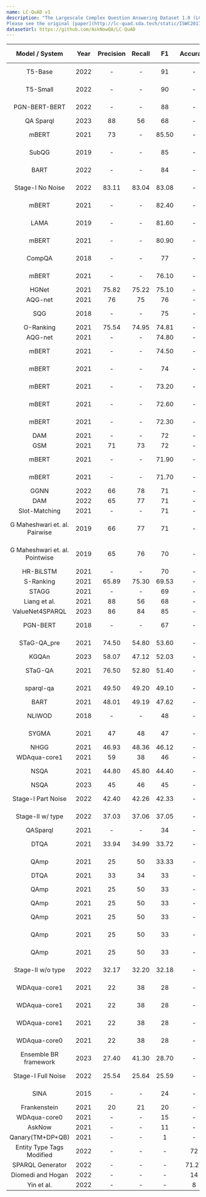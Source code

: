 ```yaml
---
name: LC-QuAD v1
description: "The Largescale Complex Question Answering Dataset 1.0 (LC-QuAD 1.0) is a Question Answering dataset with 5000 pairs of question and its corresponding SPARQL query. The target knowledge base is DBpedia, specifically, the April, 2016 version. 
Please see the original [paper](http://lc-quad.sda.tech/static/ISWC2017_paper_152.pdf) for details about the dataset creation process and framework."
datasetUrl: https://github.com/AskNowQA/LC-QuAD
---
```


|         Model / System         | Year | Precision | Recall |   F1   |Accuracy |Language|                                                                        Reported by                                                                        |
|:------------------------------:|:----:|:---------:|:------:|:------:|:-------:|:------:|:---------------------------------------------------------------------------------------------------------------------------------------------------------:|
|            T5-Base             | 2022 |     -     |   -    |   91   |  -    |   EN   |                                                  [Banerjee et al](https://arxiv.org/pdf/2204.12793.pdf)                                                   |
|            T5-Small            | 2022 |     -     |   -    |   90   |    -    | EN   |                                                  [Banerjee et al](https://arxiv.org/pdf/2204.12793.pdf)                                                   |
|         PGN-BERT-BERT          | 2022 |     -     |   -    |   88   |    -    | EN   |                                                  [Banerjee et al](https://arxiv.org/pdf/2204.12793.pdf)                                                   |
|             QA Sparql          | 2023 |    88     |   56    | 68  |   -    |   EN   |                                          [Kosten et al.](https://www.semantic-web-journal.net/system/files/swj3313.pdf)                                 |
|             mBERT              | 2021 |    73     |   -    | 85.50  |   -    |   EN   |                                             [Zhou Y. et al](https://aclanthology.org/2021.naacl-main.465.pdf)                                             |
|             SubQG              | 2019 |     -     |   -    |   85   |   -    |  EN   |                                                  [Banerjee et al](https://arxiv.org/pdf/2204.12793.pdf)                                                   |
|              BART              | 2022 |     -     |   -    |   84   |    -    | EN   |                                                  [Banerjee et al](https://arxiv.org/pdf/2204.12793.pdf)                                                   |
|        Stage-I No Noise        | 2022 |   83.11   | 83.04  | 83.08  |   -    |  EN   |                                                [Purkayastha et al.](https://ieeexplore.ieee.org/stamp/stamp.jsp?tp=&arnumber=9892263)                                                 |
|             mBERT              | 2021 |     -     |   -    | 82.40  |   -    |  DE   |                                             [Zhou Y. et al](https://aclanthology.org/2021.naacl-main.465.pdf)                                             |
|              LAMA              | 2019 |     -     |   -    | 81.60  |   -    |  EN   |                                      [Radoev et. al.](http://www.semantic-web-journal.net/system/files/swj2537.pdf)                                       |
|             mBERT              | 2021 |     -     |   -    | 80.90  |   -    |  NL   |                                             [Zhou Y. et al](https://aclanthology.org/2021.naacl-main.465.pdf)                                             |
|             CompQA             | 2018 |     -     |   -    |   77   |    -    | EN   |                                                  [Banerjee et al](https://arxiv.org/pdf/2204.12793.pdf)                                                   |
|             mBERT              | 2021 |     -     |   -    | 76.10  |   -    |  ES   |                                             [Zhou Y. et al](https://aclanthology.org/2021.naacl-main.465.pdf)                                             |
|             HGNet              | 2021 |   75.82   | 75.22  | 75.10  |    -    | EN   |                                                    [Chen et al.](https://arxiv.org/pdf/2111.00732.pdf)                                                    |
|            AQG-net             | 2021 |    76     |   75   |   76   |   -    |  EN   |                                              [Liu et al.](https://www2022.thewebconf.org/PaperFiles/77.pdf)                                               |
|              SQG               | 2018 |     -     |   -    |   75   |   -    |  EN   |                                                  [Banerjee et al](https://arxiv.org/pdf/2204.12793.pdf)                                                   |
|           O-Ranking            | 2021 |   75.54   | 74.95  | 74.81  |   -    |  EN   |                                                    [Chen et al.](https://arxiv.org/pdf/2111.00732.pdf)                                                    |
|            AQG-net             | 2021 |     -     |   -    | 74.80  |   -    |  EN   |                                                    [Chen et al.](https://arxiv.org/pdf/2111.00732.pdf)                                                    |
|             mBERT              | 2021 |     -     |   -    | 74.50  |   -    |  RU   |                                             [Zhou Y. et al](https://aclanthology.org/2021.naacl-main.465.pdf)                                             |
|             mBERT              | 2021 |     -     |   -    |   74   |    -    | PT   |                                             [Zhou Y. et al](https://aclanthology.org/2021.naacl-main.465.pdf)                                             |
|             mBERT              | 2021 |     -     |   -    | 73.20  |   -    |  FR   |                                             [Zhou Y. et al](https://aclanthology.org/2021.naacl-main.465.pdf)                                             |
|             mBERT              | 2021 |     -     |   -    | 72.60  |    -    | RO   |                                             [Zhou Y. et al](https://aclanthology.org/2021.naacl-main.465.pdf)                                             |
|             mBERT              | 2021 |     -     |   -    | 72.30  |   -    |  IT   |                                             [Zhou Y. et al](https://aclanthology.org/2021.naacl-main.465.pdf)                                             |
|              DAM               | 2021 |     -     |   -    |   72   |   -    |  EN   |                                                    [Chen et al.](https://arxiv.org/pdf/2111.00732.pdf)                                                    |
|              GSM               | 2021 |    71     |   73   |   72   |   -    |  EN   |                                              [Liu et al.](https://www2022.thewebconf.org/PaperFiles/77.pdf)                                               |
|             mBERT              | 2021 |     -     |   -    | 71.90  |  -    | HI_IN  |                                             [Zhou Y. et al](https://aclanthology.org/2021.naacl-main.465.pdf)                                             |
|             mBERT              | 2021 |     -     |   -    | 71.70  |   -    |  FA   |                                             [Zhou Y. et al](https://aclanthology.org/2021.naacl-main.465.pdf)                                             |
|              GGNN              | 2022 |    66     |   78   |   71   |   -    |  EN   |                                              [Liu et al.](https://www2022.thewebconf.org/PaperFiles/77.pdf)                                               |
|              DAM               | 2022 |    65     |   77   |   71   |   -    |  EN   |                                              [Liu et al.](https://www2022.thewebconf.org/PaperFiles/77.pdf)                                               |
|         Slot-Matching          | 2021 |     -     |   -    |   71   |   -    |  EN   |                                                    [Chen et al.](https://arxiv.org/pdf/2111.00732.pdf)                                                    |
| G Maheshwari et. al. Pairwise  | 2019 |    66     |   77   |   71   |   -    |  EN   |                                               [G Maheshwari et. al.](https://arxiv.org/pdf/1811.01118.pdf)                                                |
| G Maheshwari et. al. Pointwise | 2019 |    65     |   76   |   70   |   -    |  EN   |                                               [G Maheshwari et. al.](https://arxiv.org/pdf/1811.01118.pdf)                                                |
|           HR-BiLSTM            | 2021 |     -     |   -    |   70   |   -    |  EN   |                                                    [Chen et al.](https://arxiv.org/pdf/2111.00732.pdf)                                                    |
|           S-Ranking            | 2021 |   65.89   | 75.30  | 69.53  |   -    |  EN   |                                                    [Chen et al.](https://arxiv.org/pdf/2111.00732.pdf)                                                    |
|             STAGG              | 2021 |     -     |   -    |   69   |   -    |  EN   |                                                    [Chen et al.](https://arxiv.org/pdf/2111.00732.pdf)                                                    |
|          Liang et al.          | 2021 |    88     |   56   |   68   |    -    | EN   |                                      [Liang et al.](https://assets.researchsquare.com/files/rs-70794/v1_stamped.pdf)                                      |
|            ValueNet4SPARQL     | 2023 |   86    |   84   | 85  |   -    |   EN   |   [Kosten et al.](https://www.semantic-web-journal.net/system/files/swj3313.pdf)                           |
|            PGN-BERT            | 2018 |     -     |   -    |   67   |   -    |  EN   |                                                  [Banerjee et al](https://arxiv.org/pdf/2204.12793.pdf)                                                   |
|          STaG-QA_pre           | 2021 |   74.50   | 54.80  | 53.60  |    -    | EN   |                                                  [Ravishankar et al.](https://arxiv.org/abs/2111.05825)                                                   |
| KGQAn | 2023 | 58.07 | 47.12 | 52.03 | - | EN | [Omar et al.](https://arxiv.org/pdf/2303.00595.pdf) |
|            STaG-QA             | 2021 |   76.50   | 52.80  | 51.40  |   -    |  EN   |                                                  [Ravishankar et al.](https://arxiv.org/abs/2111.05825)                                                   |
|           sparql-qa            | 2021 |   49.50   | 49.20  | 49.10  |    -    | EN   |                                                [ M. Borroto et al](http://ceur-ws.org/Vol-2918/paper3.pdf)                                                |
|              BART              | 2021 |   48.01   | 49.19  | 47.62  |    -    | EN   |                                                    [Chen et al.](https://arxiv.org/pdf/2111.00732.pdf)                                                    |
|             NLIWOD             | 2018 |     -     |   -    |   48   |   -    |  EN   |                                                  [Banerjee et al](https://arxiv.org/pdf/2204.12793.pdf)                                                   |
|             SYGMA              | 2021 |    47     |   48   |   47   |   -    |  EN   |    [ S Neelam et al](https://www.researchgate.net/publication/354950006_SYGMA_System_for_Generalizable_Modular_Question_Answering_OverKnowledge_Bases)    |
|              NHGG              | 2021 |   46.93   | 48.36  | 46.12  |   -    |  EN   |                                                    [Chen et al.](https://arxiv.org/pdf/2111.00732.pdf)                                                    |
|          WDAqua-core1          | 2021 |    59     |   38   |   46   |   -    |  EN   |                                      [Liang et al.](https://assets.researchsquare.com/files/rs-70794/v1_stamped.pdf)                                      |
|              NSQA              | 2021 |   44.80   | 45.80  | 44.40  |   -    |  EN   |                                                  [Ravishankar et al.](https://arxiv.org/abs/2111.05825)                                                   |
|            NSQA         | 2023 |    45    |   46    | 45  |   -    |   EN   |   [Kosten et al.](https://www.semantic-web-journal.net/system/files/swj3313.pdf)                           |
|       Stage-I Part Noise       | 2022 |   42.40   | 42.26  | 42.33  |    -    | EN   |                                                [Purkayastha et al.](https://ieeexplore.ieee.org/stamp/stamp.jsp?tp=&arnumber=9892263)                                                 |
|        Stage-II w/ type        | 2022 |   37.03   | 37.06  | 37.05  |   -    |  EN   |                                                [Purkayastha et al.](https://ieeexplore.ieee.org/stamp/stamp.jsp?tp=&arnumber=9892263)                                                 |
|            QASparql            | 2021 |     -     |   -    |   34   |    -    | EN   |                                                   [Orogat et al.](https://arxiv.org/pdf/2105.00811.pdf)                                                   |
|              DTQA              | 2021 |   33.94   | 34.99  | 33.72  |    -    | EN   |                                        [Abdelaziz et al.](https://ojs.aaai.org/index.php/AAAI/article/view/17988)                                         |
|              QAmp              | 2021 |    25     |   50   | 33.33  |    -    | EN   |                                                [Purkayastha et al.](https://arxiv.org/pdf/2109.09475.pdf)                                                 |
|              DTQA              | 2021 |   33   | 34  | 33  |    -    | EN   |                                        [Chen et al.](https://assets.researchsquare.com/files/rs-2676239/v1_covered.pdf?c=1680800823)  
|              QAmp              | 2021 |    25     |   50   |   33   |   -    |  EN   |                                     [Steinmetz et al.](https://link.springer.com/article/10.1007/s13740-021-00128-9)                                      |
|              QAmp              | 2021 |    25     |   50   |   33   |   -    |  EN   |                                     [Chen et al.](https://assets.researchsquare.com/files/rs-2676239/v1_covered.pdf?c=1680800823)                                      |
|              QAmp              | 2021 |    25     |   50   |   33   |   -    |  EN   |                                        [Abdelaziz et al.](https://ojs.aaai.org/index.php/AAAI/article/view/17988)                                         |
|              QAmp              | 2021 |    25     |   50   |   33   |   -    |  EN   |                                                  [Ravishankar et al.](https://arxiv.org/abs/2111.05825)                                                   |
|              QAmp              | 2021 |    25     |   50   |   33   |   -    |  EN   |                                         [Kapanipathi et al.](https://aclanthology.org/2021.findings-acl.339.pdf)                                          |
|       Stage-II w/o type        | 2022 |   32.17   | 32.20  | 32.18  |   -    |  EN   |                                                [Purkayastha et al.](https://ieeexplore.ieee.org/stamp/stamp.jsp?tp=&arnumber=9892263)                                                 |
|          WDAqua-core1          | 2021 |    22     |   38   |   28   |   -    |  EN   |                                        [Abdelaziz et al.](https://ojs.aaai.org/index.php/AAAI/article/view/17988)                                         |
|          WDAqua-core1          | 2021 |    22     |   38   |   28   |   -    |  EN   |                                                [Purkayastha et al.](https://arxiv.org/pdf/2109.09475.pdf)                                                 |
|          WDAqua-core1          | 2021 |    22     |   38   |   28   |   -    |  EN   |                                     [Steinmetz et al.](https://link.springer.com/article/10.1007/s13740-021-00128-9)                                      |
|          WDAqua-core0          | 2021 |    22     |   38   |   28   |   -    |  EN   |                                                  [Ravishankar et al.](https://arxiv.org/abs/2111.05825)                                                   |
|   Ensemble BR framework    | 2023 |   27.40   | 41.30  | 28.70 |    -     |   EN   | [Chen et al.](https://assets.researchsquare.com/files/rs-2676239/v1_covered.pdf?c=1680800823) |
|       Stage-I Full Noise       | 2022 |   25.54   | 25.64  | 25.59  |   -    |  EN   |                                                [Purkayastha et al.](https://ieeexplore.ieee.org/stamp/stamp.jsp?tp=&arnumber=9892263)                                                 |
|              SINA              | 2015 |     -     |   -    |   24   |    -    | EN   |                                                  [Banerjee et al](https://arxiv.org/pdf/2204.12793.pdf)                                                   |
|          Frankenstein          | 2021 |    20     |   21   |   20   |   -    |  EN   |                                      [Liang et al.](https://assets.researchsquare.com/files/rs-70794/v1_stamped.pdf)                                      |
|          WDAqua-core0          | 2021 |     -     |   -    |   15   |   -    |  EN   |                                                   [Orogat et al.](https://arxiv.org/pdf/2105.00811.pdf)                                                   |
|             AskNow             | 2021 |     -     |   -    |   11   |   -    |  EN   |                                                   [Orogat et al.](https://arxiv.org/pdf/2105.00811.pdf)                                                   |
|        Qanary(TM+DP+QB)        | 2021 |     -     |   -    |   1    |   -    |  EN   |                                                   [Orogat et al.](https://arxiv.org/pdf/2105.00811.pdf)                                                   |
|  Entity Type Tags Modified     | 2022 |     -     |   -   |   -  |  72   |   EN   |                                              [Lin and Lu](https://journals.riverpublishers.com/index.php/JWE/article/view/11463)                                               |
|           SPARQL Generator     | 2022 |     -     |   -   |   -   |   71.27     |  EN   |                                              [Lin and Lu](https://journals.riverpublishers.com/index.php/JWE/article/view/11463)                                               |
|        Diomedi and Hogan     | 2022 |     -     |   -   |   -   |  14     |   EN   |                                              [Lin and Lu](https://journals.riverpublishers.com/index.php/JWE/article/view/11463)                                               |
|           Yin et al.     | 2022 |     -     |   -   |  -  |    8   |  EN   |                                              [Lin and Lu](https://journals.riverpublishers.com/index.php/JWE/article/view/11463)                                               |
